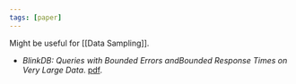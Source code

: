 ```yaml
---
tags: [paper]
---
```


Might be useful for [[Data Sampling]].

- _BlinkDB: Queries with Bounded Errors andBounded Response Times on Very Large Data_. [pdf](https://sameeragarwal.github.io/blinkdb_eurosys13.pdf).